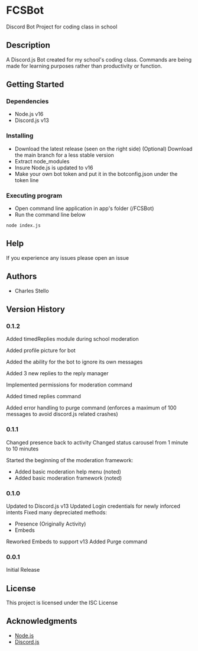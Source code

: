 # FCSBot

Discord Bot Project for coding class in school

## Description

A Discord.js Bot created for my school's coding class. Commands are being made for learning purposes rather than productivity or function.

## Getting Started

### Dependencies

* Node.js v16
* Discord.js v13

### Installing

* Download the latest release (seen on the right side)
    (Optional) Download the main branch for a less stable version
* Extract node_modules
* Insure Node.js is updated to v16
* Make your own bot token and put it in the botconfig.json under the token line

### Executing program

* Open command line application in app's folder (/FCSBot)
* Run the command line below

```
node index.js
```

## Help

If you experience any issues please open an issue

## Authors

* Charles Stello

## Version History

### 0.1.2

Added timedReplies module during school moderation

Added profile picture for bot

Added the ability for the bot to ignore its own messages

Added 3 new replies to the reply manager

Implemented permissions for moderation command

Added timed replies command

Added error handling to purge command (enforces a maximum of 100 messages to avoid discord.js related crashes)

### 0.1.1

Changed presence back to activity
Changed status carousel from 1 minute to 10 minutes

Started the beginning of the moderation framework:
- Added  basic moderation help menu (noted)
- Added basic moderation framework (noted)

### 0.1.0

Updated to Discord.js v13
Updated Login credentials for newly inforced intents
Fixed many depreciated methods:

- Presence (Originally Activity)
- Embeds

Reworked Embeds to support v13
Added Purge command

### 0.0.1

Initial Release

## License

This project is licensed under the ISC License

## Acknowledgments

* [Node.js](https://nodejs.org/)
* [Discord.js](https://discord.js.org/)

